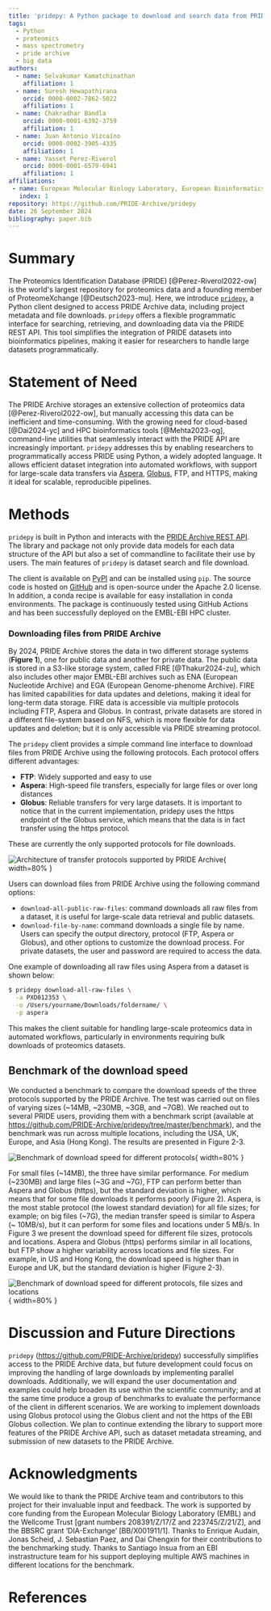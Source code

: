 ```yaml
---
title: 'pridepy: A Python package to download and search data from PRIDE database'
tags:
  - Python
  - proteomics
  - mass spectrometry
  - pride archive
  - big data
authors:
  - name: Selvakumar Kamatchinathan
    affiliation: 1
  - name: Suresh Hewapathirana
    orcid: 0000-0002-7862-5022
    affiliation: 1
  - name: Chakradhar Bandla
    orcid: 0000-0001-6392-3759
    affiliation: 1
  - name: Juan Antonio Vizcaíno
    orcid: 0000-0002-3905-4335
    affiliation: 1
  - name: Yasset Perez-Riverol
    orcid: 0000-0001-6579-6941
    affiliation: 1    
affiliations:
 - name: European Molecular Biology Laboratory, European Bioinformatics Institute (EMBL-EBI), Wellcome Trust Genome Campus, Hinxton, Cambridge CB10 1SD, UK
   index: 1
repository: https://github.com/PRIDE-Archive/pridepy   
date: 26 September 2024
bibliography: paper.bib
---
```


# Summary

The Proteomics Identification Database (PRIDE) [@Perez-Riverol2022-ow] is the world's largest repository for proteomics data and a founding member of ProteomeXchange [@Deutsch2023-mu]. Here, we introduce [`pridepy`](https://github.com/PRIDE-Archive/pridepy), a Python client designed to access PRIDE Archive data, including project metadata and file downloads. `pridepy` offers a flexible programmatic interface for searching, retrieving, and downloading data via the PRIDE REST API. This tool simplifies the integration of PRIDE datasets into bioinformatics pipelines, making it easier for researchers to handle large datasets programmatically.

# Statement of Need

The PRIDE Archive storages an extensive collection of proteomics data [@Perez-Riverol2022-ow], but manually accessing this data can be inefficient and time-consuming. With the growing need for cloud-based [@Dai2024-yc] and HPC bioinformatics tools [@Mehta2023-og], command-line utilities that seamlessly interact with the PRIDE API are increasingly important. `pridepy` addresses this by enabling researchers to programmatically access PRIDE using Python, a widely adopted language. It allows efficient dataset integration into automated workflows, with support for large-scale data transfers via [Aspera](https://www.ibm.com/products/aspera), [Globus](https://www.globus.org/data-transfer), FTP, and HTTPS, making it ideal for scalable, reproducible pipelines.

# Methods

`pridepy` is built in Python and interacts with the [PRIDE Archive REST API](https://www.ebi.ac.uk/pride/ws/archive/v2/swagger-ui.html). The library and package not only provide data models for each data structure of the API but also a set of commandline to facilitate their use by users. The main features of `pridepy` is dataset search and file download. 

The client is available on [PyPI](https://pypi.org/project/pridepy/) and can be installed using `pip`. The source code is hosted on [GitHub](https://github.com/bigbio/pridepy) and is open-source under the Apache 2.0 license. In addition, a conda recipe is available for easy installation in conda environments. The package is continuously tested using GitHub Actions and has been successfully deployed on the EMBL-EBI HPC cluster. 

### Downloading files from PRIDE Archive

By 2024, PRIDE Archive stores the data in two different storage systems (**Figure 1**), one for public data and another for private data. The public data is stored in a S3-like storage system, called FIRE [@Thakur2024-zu], which also includes other major EMBL-EBI archives such as ENA (European Nucleotide Archive) and EGA (European Genome-phenome Archive). FIRE has limited capabilities for data updates and deletions, making it ideal for long-term data storage. FIRE data is accessible via multiple protocols including FTP, Aspera and Globus. In contrast, private datasets are stored in a different file-system based on NFS, which is more flexible for data updates and deletion; but it is only accessible via PRIDE streaming protocol.

The `pridepy` client provides a simple command line interface to download files from PRIDE Archive using the following protocols. Each protocol offers different advantages:
  - **FTP**: Widely supported and easy to use
  - **Aspera**: High-speed file transfers, especially for large files or over long distances
  - **Globus**: Reliable transfers for very large datasets. It is important to notice that in the current implementation, pridepy uses the https endpoint of the Globus service, which means that the data is in fact transfer using the https protocol.

These are currently the only supported protocols for file downloads.

![Architecture of transfer protocols supported by PRIDE Archive](figure.png){ width=80% }

Users can download files from PRIDE Archive using the following command options:
- `download-all-public-raw-files`: command downloads all raw files from a dataset, it is useful for large-scale data retrieval and public datasets. 
- `download-file-by-name`: command downloads a single file by name. Users can specify the output directory, protocol (FTP, Aspera or Globus), and other options to customize the download process. For private datasets, the user and password are required to access the data.

One example of downloading all raw files using Aspera from a dataset is shown below:

```bash
$ pridepy download-all-raw-files \
  -a PXD012353 \
  -o /Users/yourname/Downloads/foldername/ \
  -p aspera
```

This makes the client suitable for handling large-scale proteomics data in automated workflows, particularly in environments requiring bulk downloads of proteomics datasets.

## Benchmark of the download speed

We conducted a benchmark to compare the download speeds of the three protocols supported by the PRIDE Archive. The test was carried out on files of varying sizes (~14MB, ~230MB, ~3GB, and ~7GB). We reached out to several PRIDE users, providing them with a benchmark script (available at https://github.com/PRIDE-Archive/pridepy/tree/master/benchmark), and the benchmark was run across multiple locations, including the USA, UK, Europe, and Asia (Hong Kong). The results are presented in Figure 2-3. 

![Benchmark of download speed for different protocols](benchmark.svg){ width=80% }

For small files (~14MB), the three have similar performance. For medium (~230MB) and large files (~3G and ~7G), FTP can perform better than Aspera and Globus (https), but the standard deviation is higher, which means that for some file downloads it performs poorly (Figure 2). Aspera, is the most stable protocol (the lowest standard deviation) for all file sizes; for example; on big files (~7G), the median transfer speed is similar to Aspera (~ 10MB/s), but it can perform for some files and locations under 5 MB/s. In Figure 3 we present the download speed for different file sizes, protocols and locations. Aspera and Globus (https) performs similar in all locations, but FTP show a higher variability across locations and file sizes. For example, in US and Hong Kong, the download speed is higher than in Europe and UK, but the standard deviation is higher (Figure 2-3).

![Benchmark of download speed for different protocols, file sizes and locations](speed_by_method_location.svg){ width=80% }


# Discussion and Future Directions

`pridepy` (https://github.com/PRIDE-Archive/pridepy) successfully simplifies access to the PRIDE Archive data, but future development could focus on improving the handling of large downloads by implementing parallel downloads. Additionally, we will expand the user documentation and examples could help broaden its use within the scientific community; and at the same time produce a group of benchmarks to evaluate the performance of the client in different scenarios. We are working to implement downloads using Globus protocol using the Globus client and not the https of the EBI Globus collection. We plan to continue extending the library to support more features of the PRIDE Archive API, such as dataset metadata streaming, and submission of new datasets to the PRIDE Archive.

# Acknowledgments

We would like to thank the PRIDE Archive team and contributors to this project for their invaluable input and feedback. The work is supported by core funding from the European Molecular Biology Laboratory (EMBL) and the Wellcome Trust [grant numbers 208391/Z/17/Z and 223745/Z/21/Z], and the BBSRC grant ‘DIA-Exchange’ [BB/X001911/1]. Thanks to Enrique Audain, Jonas Scheid, J. Sebastian Paez, and Dai Chengxin for their contributions to the benchmarking study. Thanks to Santiago Insua from an EBI instrastructure team for his support deploying multiple AWS machines in different locations for the benchmark.

# References